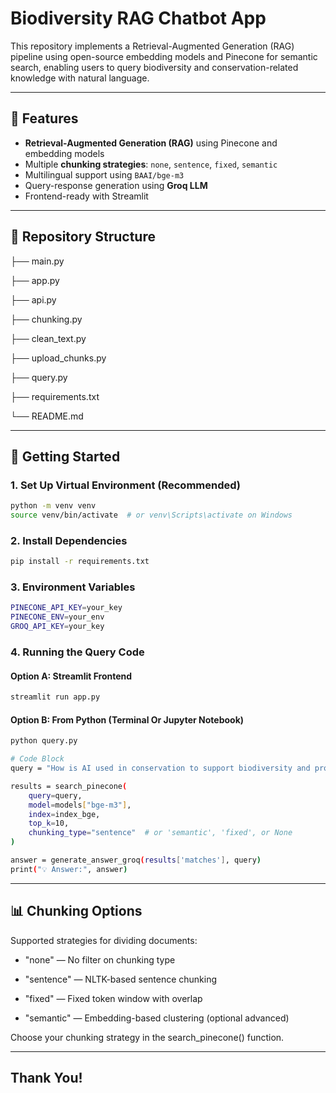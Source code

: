 # Biodiversity RAG Chatbot App

This repository implements a Retrieval-Augmented Generation (RAG) pipeline using open-source embedding models and Pinecone for semantic search, enabling users to query biodiversity and conservation-related knowledge with natural language.

---

## 🧠 Features

-  **Retrieval-Augmented Generation (RAG)** using Pinecone and embedding models
-  Multiple **chunking strategies**: `none`, `sentence`, `fixed`, `semantic`
-  Multilingual support using `BAAI/bge-m3`
-  Query-response generation using **Groq LLM**
-  Frontend-ready with Streamlit

---

## 📁 Repository Structure

├── main.py 

├── app.py 

├── api.py 

├── chunking.py 

├── clean_text.py 

├── upload_chunks.py 

├── query.py 

├── requirements.txt

└── README.md


---

## 🚀 Getting Started

### 1. Set Up Virtual Environment (Recommended)

```bash
python -m venv venv
source venv/bin/activate  # or venv\Scripts\activate on Windows
```

### 2. Install Dependencies

```bash
pip install -r requirements.txt
```

### 3. Environment Variables

```bash
PINECONE_API_KEY=your_key
PINECONE_ENV=your_env
GROQ_API_KEY=your_key
```

### 4. Running the Query Code

#### Option A: Streamlit Frontend

```bash
streamlit run app.py
```

#### Option B: From Python (Terminal Or Jupyter Notebook)

```bash
python query.py
```
```bash
# Code Block
query = "How is AI used in conservation to support biodiversity and protect endangered species?"

results = search_pinecone(
    query=query,
    model=models["bge-m3"],
    index=index_bge,
    top_k=10,
    chunking_type="sentence"  # or 'semantic', 'fixed', or None
)

answer = generate_answer_groq(results['matches'], query)
print("💡 Answer:", answer)
```

---

## 📊 Chunking Options

Supported strategies for dividing documents:

- "none" — No filter on chunking type

- "sentence" — NLTK-based sentence chunking

- "fixed" — Fixed token window with overlap

- "semantic" — Embedding-based clustering (optional advanced)

Choose your chunking strategy in the search_pinecone() function.

---

## Thank You!





